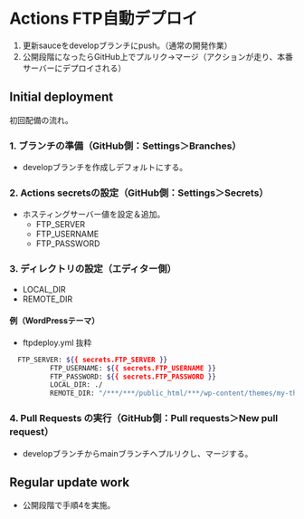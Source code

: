 # Actions FTP自動デプロイ

1. 更新sauceをdevelopブランチにpush。（通常の開発作業）
2. 公開段階になったらGitHub上でプルリク→マージ（アクションが走り、本番サーバーにデプロイされる）

## Initial deployment

初回配備の流れ。

### 1. ブランチの準備（GitHub側：Settings＞Branches）

- developブランチを作成しデフォルトにする。

### 2. Actions secretsの設定（GitHub側：Settings＞Secrets）

- ホスティングサーバー値を設定＆追加。
  - FTP_SERVER
  - FTP_USERNAME
  - FTP_PASSWORD

### 3. ディレクトリの設定（エディター側）

- LOCAL_DIR
- REMOTE_DIR

#### 例（WordPressテーマ）

- ftpdeploy.yml 抜粋

```bash
  FTP_SERVER: ${{ secrets.FTP_SERVER }}
          FTP_USERNAME: ${{ secrets.FTP_USERNAME }}
          FTP_PASSWORD: ${{ secrets.FTP_PASSWORD }}
          LOCAL_DIR: ./
          REMOTE_DIR: "/***/***/public_html/***/wp-content/themes/my-theme"
```

### 4. Pull Requests の実行（GitHub側：Pull requests＞New pull request）

- developブランチからmainブランチへプルリクし、マージする。

## Regular update work

- 公開段階で手順4を実施。
